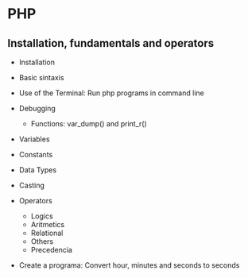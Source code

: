 # PHP 
## Installation, fundamentals and operators

- Installation
- Basic sintaxis
- Use of the Terminal: Run php programs in command line
- Debugging 
    - Functions: var_dump() and print_r()
- Variables
- Constants
- Data Types
- Casting

- Operators
    - Logics
    - Aritmetics
    - Relational
    - Others   
    - Precedencia

- Create a programa: Convert hour, minutes and seconds to seconds